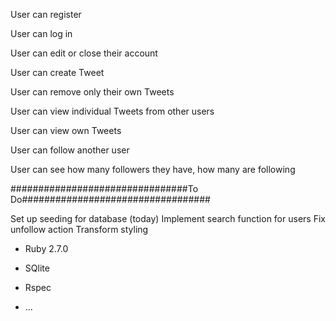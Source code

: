 

User can register

User can log in

User can edit or close their account

User can create Tweet

User can remove only their own Tweets

User can view individual Tweets from other users

User can view own Tweets

User can follow another user

User can see how many followers they have, how many are following



################################To Do##################################

Set up seeding for database (today)
Implement search function for users 
Fix unfollow action
Transform styling




* Ruby 2.7.0

* SQlite

* Rspec


* ...
